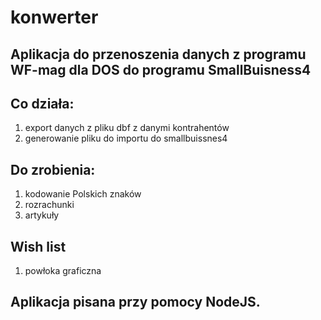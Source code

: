 # konwerter

## Aplikacja do przenoszenia danych z programu WF-mag dla DOS do programu SmallBuisness4

## Co działa:
1. export danych z pliku dbf z danymi kontrahentów
2. generowanie pliku do importu do smallbuissnes4

## Do zrobienia:
1. kodowanie Polskich znaków
2. rozrachunki
3. artykuły

## Wish list
1. powłoka graficzna

## Aplikacja pisana przy pomocy NodeJS.